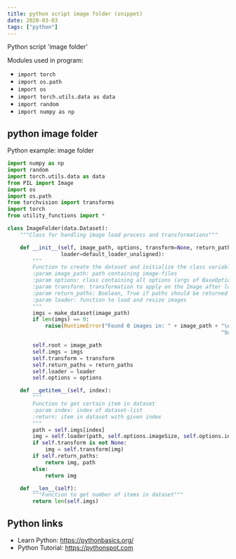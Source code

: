 ```yaml
---
title: python script image folder (snippet)
date: 2020-03-03
tags: ["python"]
---
```

Python script 'image folder'


Modules used in program: 
* `import torch`
* `import os.path`
* `import os`
* `import torch.utils.data as data`
* `import random`
* `import numpy as np`

## python image folder

Python example: image folder

```python
import numpy as np
import random
import torch.utils.data as data
from PIL import Image
import os
import os.path
from torchvision import transforms
import torch
from utility_functions import *

class ImageFolder(data.Dataset):
    """Class for handling image load process and transformations"""

    def __init__(self, image_path, options, transform=None, return_paths=True,
                 loader=default_loader_unaligned):
        """
        Function to create the dataset and initialize the class variables
        :param image_path: path containing image-files
        :param options: class containing all options (args of BaseOptions or subclass)
        :param transform: transformation to apply on the Image after loading it
        :param return_paths: Boolean, True if paths should be returned alongside images , False if only images
        :param loader: function to load and resize images
        """
        imgs = make_dataset(image_path)
        if len(imgs) == 0:
            raise(RuntimeError("Found 0 images in: " + image_path + "\n"
                                                                    "Supported image extensions are: " + ",".join(IMG_EXTENSIONS)))

        self.root = image_path
        self.imgs = imgs
        self.transform = transform
        self.return_paths = return_paths
        self.loader = loader
        self.options = options

    def __getitem__(self, index):
        """
        Function to get certain item in dataset
        :param index: index of dataset-list
        :return: item in dataset with given index
        """
        path = self.imgs[index]
        img = self.loader(path, self.options.imageSize, self.options.inputNc)
        if self.transform is not None:
            img = self.transform(img)
        if self.return_paths:
            return img, path
        else:
            return img

    def __len__(self):
        """Function to get number of items in dataset"""
        return len(self.imgs)


```

## Python links

- Learn Python: https://pythonbasics.org/
- Python Tutorial: https://pythonspot.com
